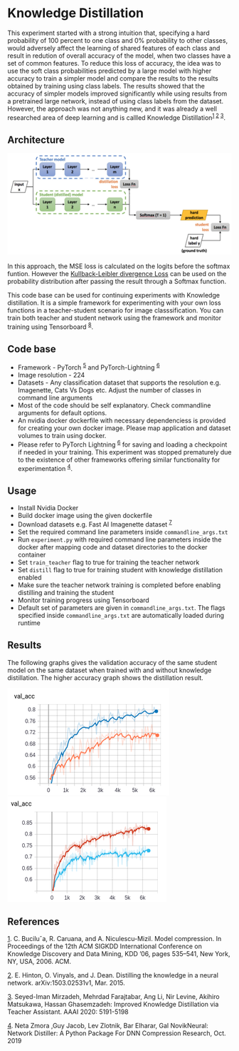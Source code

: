 # Knowledge Distillation

This experiment started with a strong intuition that, specifying a hard probability of 100 percent to one class and 0% probability to other classes, would adversely affect the learning of shared features of each class and result in redution of overall accuracy of the model, when two classes have a set of common features. To reduce this loss of accuracy, the idea was to use the soft class probabilities predicted by a large model with higher accuracy to train a simpler model and compare the results to the results obtained by training using class labels. The results showed that the accuracy of simpler models improved significantly while using results from a pretrained large network, instead of using class labels from the dataset. However, the approach was not anything new, and it was already a well researched area of deep learning and is callled Knowledge Distillation<sup>[1] [2] [3]</sup>.

## Architecture

![Architecture](/knowledge_distillation_current.jpg "Title")

In this approach, the MSE loss is calculated on the logits before the softmax funtion. However the [Kullback-Leibler divergence Loss](https://pytorch.org/docs/master/generated/torch.nn.KLDivLoss.html) can be used on the probability distribution after passing the result through a Softmax function.

This code base can be used for continuing experiments with Knowledge distillation. It is a simple framework for experimenting with your own loss functions in a teacher-student scenario for image classsification. You can train both teacher and student network using the framework and monitor training using Tensorboard <sup>[8]</sup>.

## Code base

- Framework - PyTorch <sup>[5]</sup> and PyTorch-Lightning <sup>[6]</sup>
- Image resolution - 224
- Datasets - Any classification dataset that supports the resolution e.g. Imagenette, Cats Vs Dogs etc. Adjust the number of classes in command line arguments
- Most of the code should be self explanatory. Check commandline arguments for default options.
- An nvidia docker dockerfile with necessary dependenciess is provided for creating your own docker image. Please map application and dataset volumes to train using docker.
- Please refer to PyTorch Lightning <sup>[6]</sup> for saving and loading a checkpoint if needed in your training. This experiment was stopped prematurely due to the existence of other frameworks offering similar functionality for experimentation <sup>[4]</sup>.

## Usage

- Install Nvidia Docker
- Build docker image using the given dockerfile
- Download datasets e.g. Fast AI Imagenette dataset <sup>[7]</sup>
- Set the required command line parameters inside `commandline_args.txt`
- Run `experiment.py` with required command line parameters inside the docker after mapping code and dataset directories to the docker container
- Set `train_teacher` flag to true for training the teacher network
- Set `distill` flag to true for training student with knowledge distillation enabled
- Make sure the teacher network training is completed before enabling distilling and training the student
- Monitor training progress using Tensorboard
- Default set of parameters are given in `commandline_args.txt`. The flags specified inside `commandline_args.txt` are automatically loaded during runtime

## Results

The following graphs gives the validation accuracy of the same student model on the same dataset when trained with and without knowledge distillation. The higher accuracy graph shows the distillation result.

![Result 1](/result1.png "Title")
![Result 1](/result2.png "Title")

## References

[1]. C. Buciluˇa, R. Caruana, and A. Niculescu-Mizil. Model compression. In Proceedings of the
12th ACM SIGKDD International Conference on Knowledge Discovery and Data Mining, KDD
’06, pages 535–541, New York, NY, USA, 2006. ACM.

[2]. E. Hinton, O. Vinyals, and J. Dean. Distilling the knowledge in a neural network.
arXiv:1503.02531v1, Mar. 2015.

[3]. Seyed-Iman Mirzadeh, Mehrdad Farajtabar, Ang Li, Nir Levine, Akihiro Matsukawa, Hassan Ghasemzadeh:
Improved Knowledge Distillation via Teacher Assistant. AAAI 2020: 5191-5198

[4]. Neta Zmora ,Guy Jacob, Lev Zlotnik, Bar Elharar, Gal NovikNeural: Network Distiller: A Python Package For DNN Compression Research, Oct. 2019

[1]: https://dl.acm.org/doi/10.1145/1150402.1150464 "Model compression"
[2]: https://arxiv.org/abs/1503.02531 "Distilling the Knowledge in a Neural Network"
[3]: https://arxiv.org/abs/1902.03393 "Improved Knowledge Distillation via Teacher Assistant"
[4]: https://arxiv.org/abs/1910.12232 "Neural Network Distiller: A Python Package For DNN Compression Research"
[5]: https://pytorch.org/ "PyTorch"
[6]: https://github.com/PyTorchLightning/pytorch-lightning "PyTorch Lightning"
[7]: https://github.com/fastai/imagenette "Fast AI Imagenette dataset"
[8]: https://www.tensorflow.org/tensorboard "Tensorboard"
